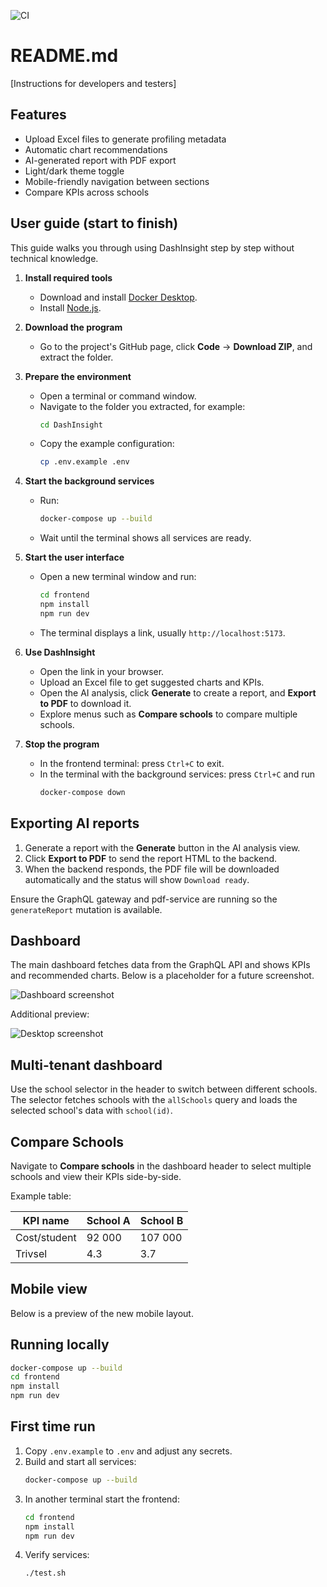 ![CI](https://github.com/example/repo/actions/workflows/ci.yml/badge.svg)

# README.md

[Instructions for developers and testers]

## Features

- Upload Excel files to generate profiling metadata
- Automatic chart recommendations
- AI-generated report with PDF export
- Light/dark theme toggle
- Mobile-friendly navigation between sections
- Compare KPIs across schools

## User guide (start to finish)

This guide walks you through using DashInsight step by step without technical knowledge.

1. **Install required tools**
   - Download and install [Docker Desktop](https://www.docker.com/products/docker-desktop).
   - Install [Node.js](https://nodejs.org/).

2. **Download the program**
   - Go to the project's GitHub page, click **Code** → **Download ZIP**, and extract the folder.

3. **Prepare the environment**
   - Open a terminal or command window.
   - Navigate to the folder you extracted, for example:
     ```bash
     cd DashInsight
     ```
   - Copy the example configuration:
     ```bash
     cp .env.example .env
     ```

4. **Start the background services**
   - Run:
     ```bash
     docker-compose up --build
     ```
   - Wait until the terminal shows all services are ready.

5. **Start the user interface**
   - Open a new terminal window and run:
     ```bash
     cd frontend
     npm install
     npm run dev
     ```
   - The terminal displays a link, usually `http://localhost:5173`.

6. **Use DashInsight**
   - Open the link in your browser.
   - Upload an Excel file to get suggested charts and KPIs.
   - Open the AI analysis, click **Generate** to create a report, and **Export to PDF** to download it.
   - Explore menus such as **Compare schools** to compare multiple schools.

7. **Stop the program**
   - In the frontend terminal: press `Ctrl+C` to exit.
   - In the terminal with the background services: press `Ctrl+C` and run
     ```bash
     docker-compose down
     ```

## Exporting AI reports

1. Generate a report with the **Generate** button in the AI analysis view.
2. Click **Export to PDF** to send the report HTML to the backend.
3. When the backend responds, the PDF file will be downloaded automatically and the status will show `Download ready`.

Ensure the GraphQL gateway and pdf-service are running so the `generateReport` mutation is available.

## Dashboard

The main dashboard fetches data from the GraphQL API and shows KPIs and recommended charts. Below is a placeholder for a future screenshot.

![Dashboard screenshot](docs/dashboard-screenshot.png)

Additional preview:

![Desktop screenshot](assets/screenshots/desktop.png)

## Multi-tenant dashboard

Use the school selector in the header to switch between different schools. The selector fetches schools with the `allSchools` query and loads the selected school's data with `school(id)`.

## Compare Schools

Navigate to **Compare schools** in the dashboard header to select multiple schools and view their KPIs side-by-side.

Example table:

| KPI name | School A | School B |
|----------|----------|----------|
| Cost/student | 92 000 | 107 000 |
| Trivsel | 4.3 | 3.7 |

## Mobile view

Below is a preview of the new mobile layout.

## Running locally

```bash
docker-compose up --build
cd frontend
npm install
npm run dev
```


## First time run

1. Copy `.env.example` to `.env` and adjust any secrets.
2. Build and start all services:
   ```bash
   docker-compose up --build
   ```
3. In another terminal start the frontend:
   ```bash
   cd frontend
   npm install
   npm run dev
   ```
4. Verify services:
   ```bash
   ./test.sh
   ```
